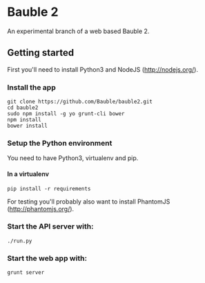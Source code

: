 # Bauble 2

An experimental branch of a web based Bauble 2.

## Getting started

First you'll need to install Python3 and NodeJS (http://nodejs.org/).

### Install the app
```shell
git clone https://github.com/Bauble/bauble2.git
cd bauble2
sudo npm install -g yo grunt-cli bower
npm install
bower install
```

### Setup the Python environment
You need to have Python3, virtualenv and pip.

#### In a virtualenv
```shell
pip install -r requirements
```
For testing you'll probably also want to install PhantomJS (http://phantomjs.org/).

### Start the API server with:
```shell
./run.py
```

### Start the web app with:
```shell
grunt server
```
